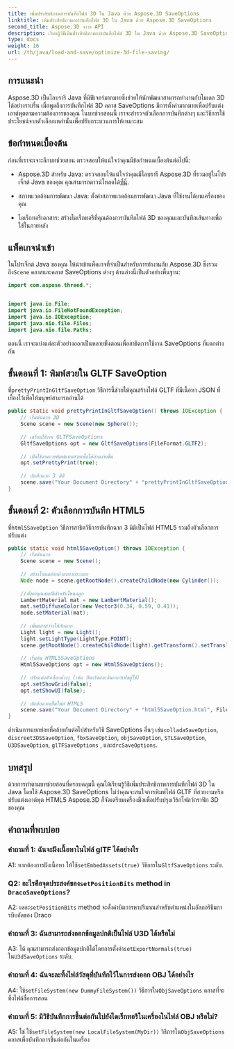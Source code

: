 ```yaml
---
title: เพิ่มประสิทธิภาพการบันทึกไฟล์ 3D ใน Java ด้วย Aspose.3D SaveOptions
linktitle: เพิ่มประสิทธิภาพการบันทึกไฟล์ 3D ใน Java ด้วย Aspose.3D SaveOptions
second_title: Aspose.3D จาวา API
description: เรียนรู้วิธีเพิ่มประสิทธิภาพการบันทึกไฟล์ 3D ใน Java ด้วย Aspose.3D SaveOptions เพิ่มประสิทธิภาพและปรับแต่งเอาท์พุตได้อย่างง่ายดาย
type: docs
weight: 16
url: /th/java/load-and-save/optimize-3d-file-saving/
---
```

## การแนะนำ

Aspose.3D เป็นไลบรารี Java ที่มีฟีเจอร์มากมายซึ่งช่วยให้นักพัฒนาสามารถทำงานกับโมเดล 3D ได้อย่างราบรื่น เมื่อพูดถึงการบันทึกไฟล์ 3D คลาส SaveOptions มีการตั้งค่ามากมายเพื่อปรับแต่งเอาต์พุตตามความต้องการของคุณ ในบทช่วยสอนนี้ เราจะสำรวจตัวเลือกการบันทึกต่างๆ และวิธีการใช้ประโยชน์จากตัวเลือกเหล่านั้นเพื่อปรับกระบวนการให้เหมาะสม

## ข้อกำหนดเบื้องต้น

ก่อนที่เราจะเจาะลึกบทช่วยสอน ตรวจสอบให้แน่ใจว่าคุณมีข้อกำหนดเบื้องต้นต่อไปนี้:

-  Aspose.3D สำหรับ Java: ตรวจสอบให้แน่ใจว่าคุณมีไลบรารี Aspose.3D ที่รวมอยู่ในโปรเจ็กต์ Java ของคุณ คุณสามารถดาวน์โหลดได้[ที่นี่](https://releases.aspose.com/3d/java/).

- สภาพแวดล้อมการพัฒนา Java: ตั้งค่าสภาพแวดล้อมการพัฒนา Java ที่ใช้งานได้บนเครื่องของคุณ

- ไดเร็กทอรีเอกสาร: สร้างไดเร็กทอรีที่คุณต้องการบันทึกไฟล์ 3D ของคุณและบันทึกเส้นทางเพื่อใช้ในภายหลัง

## แพ็คเกจนำเข้า

 ในโปรเจ็กต์ Java ของคุณ ให้นำเข้าแพ็คเกจที่จำเป็นสำหรับการทำงานกับ Aspose.3D ซึ่งรวมถึง`Scene` คลาสและคลาส SaveOptions ต่างๆ ด้านล่างนี้เป็นตัวอย่างพื้นฐาน:

```java
import com.aspose.threed.*;


import java.io.File;
import java.io.FileNotFoundException;
import java.io.IOException;
import java.nio.file.Files;
import java.nio.file.Paths;
```

ตอนนี้ เราจะแบ่งแต่ละตัวอย่างออกเป็นหลายขั้นตอนเพื่อสาธิตการใช้งาน SaveOptions ที่แตกต่างกัน

## ขั้นตอนที่ 1: พิมพ์สวยใน GLTF SaveOption

 ที่`prettyPrintInGltfSaveOption` วิธีการนี้ช่วยให้คุณสร้างไฟล์ GLTF ที่มีเนื้อหา JSON ที่เยื้องไว้เพื่อให้มนุษย์สามารถอ่านได้

```java
public static void prettyPrintInGltfSaveOption() throws IOException {
    // เริ่มต้นฉาก 3D
    Scene scene = new Scene(new Sphere());
    
    // เตรียมใช้งาน GLTFSaveOptions
    GltfSaveOptions opt = new GltfSaveOptions(FileFormat.GLTF2);
    
    // เปิดใช้งานการพิมพ์แบบสวยเพื่อให้อ่านง่ายขึ้น
    opt.setPrettyPrint(true);
    
    // บันทึกฉาก 3 มิติ
    scene.save("Your Document Directory" + "prettyPrintInGltfSaveOption.gltf", opt);
}
```

## ขั้นตอนที่ 2: ตัวเลือกการบันทึก HTML5

 ที่`html5SaveOption` วิธีการสาธิตวิธีการบันทึกฉาก 3 มิติเป็นไฟล์ HTML5 รวมถึงตัวเลือกการปรับแต่ง

```java
public static void html5SaveOption() throws IOException {
    // เริ่มต้นฉาก
    Scene scene = new Scene();
    
    // สร้างโหนดย่อยด้วยทรงกระบอก
    Node node = scene.getRootNode().createChildNode(new Cylinder());
    
    //ตั้งค่าคุณสมบัติสำหรับโหนดลูก
    LambertMaterial mat = new LambertMaterial();
    mat.setDiffuseColor(new Vector3(0.34, 0.59, 0.41));
    node.setMaterial(mat);
    
    // เพิ่มแสงสว่างให้กับฉาก
    Light light = new Light();
    light.setLightType(LightType.POINT);
    scene.getRootNode().createChildNode(light).getTransform().setTranslation(10, 0, 10);
    
    // เริ่มต้น HTML5SaveOptions
    Html5SaveOptions opt = new Html5SaveOptions();
    
    // ปรับแต่งตัวเลือกต่างๆ (เช่น ปิดกริดและอินเทอร์เฟซผู้ใช้)
    opt.setShowGrid(false);
    opt.setShowUI(false);
    
    // บันทึกฉากเป็นไฟล์ HTML5
    scene.save("Your Document Directory" + "html5SaveOption.html", FileFormat.HTML5);
}
```

 ดำเนินการแยกย่อยที่คล้ายกันต่อไปสำหรับวิธี SaveOptions อื่นๆ เช่น`colladaSaveOption`, `discreet3DSSaveOption`, `fbxSaveOption`, `objSaveOption`, `STLSaveOption`, `U3DSaveOption`, `glTFSaveOptions` , และ`drcSaveOptions`.

## บทสรุป

ด้วยการทำตามบทช่วยสอนที่ครอบคลุมนี้ คุณได้เรียนรู้วิธีเพิ่มประสิทธิภาพการบันทึกไฟล์ 3D ใน Java โดยใช้ Aspose.3D SaveOptions ไม่ว่าคุณจะสนใจการพิมพ์ไฟล์ GLTF ที่สวยงามหรือปรับแต่งเอาต์พุต HTML5 Aspose.3D ก็จัดเตรียมเครื่องมือเพื่อปรับปรุงเวิร์กโฟลว์กราฟิก 3D ของคุณ

## คำถามที่พบบ่อย

### คำถามที่ 1: ฉันจะฝังเนื้อหาในไฟล์ glTF ได้อย่างไร

 A1: หากต้องการฝังเนื้อหา ให้ใช้`setEmbedAssets(true)` วิธีการใน`GltfSaveOptions` ระดับ.

###  Q2: อะไรคือจุดประสงค์ของ`setPositionBits` method in `DracoSaveOptions`?

 A2: เดอะ`setPositionBits` method จะตั้งค่าบิตการหาปริมาณสำหรับตำแหน่งในอัลกอริธึมการบีบอัดของ Draco

### คำถามที่ 3: ฉันสามารถส่งออกข้อมูลปกติเป็นไฟล์ U3D ได้หรือไม่

 A3: ได้ คุณสามารถส่งออกข้อมูลปกติได้โดยการตั้งค่า`setExportNormals(true)` ใน`U3dSaveOptions` ระดับ.

### คำถามที่ 4: ฉันจะละทิ้งไฟล์วัสดุที่บันทึกไว้ในการส่งออก OBJ ได้อย่างไร

A4: ใช้`setFileSystem(new DummyFileSystem())` วิธีการใน`ObjSaveOptions` คลาสที่จะทิ้งไฟล์สื่อการสอน

### คำถามที่ 5: มีวิธีบันทึกการขึ้นต่อกันไปยังไดเร็กทอรีในเครื่องในไฟล์ OBJ หรือไม่?

 A5: ใช่ ใช้`setFileSystem(new LocalFileSystem(MyDir))` วิธีการใน`ObjSaveOptions` คลาสเพื่อบันทึกการขึ้นต่อกันในเครื่อง